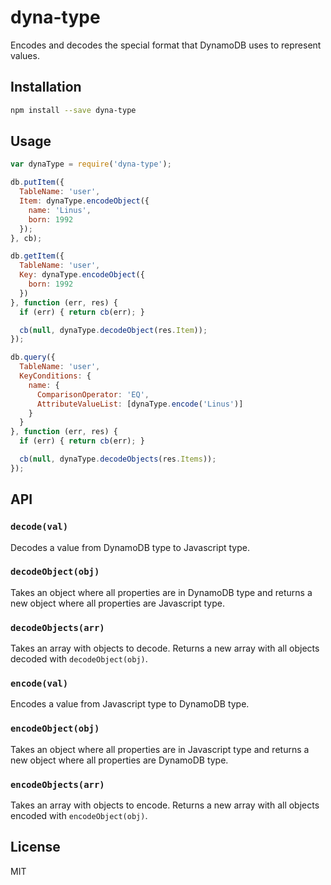 # dyna-type

Encodes and decodes the special format that DynamoDB uses to represent values.

## Installation

```sh
npm install --save dyna-type
```

## Usage

```javascript
var dynaType = require('dyna-type');

db.putItem({
  TableName: 'user',
  Item: dynaType.encodeObject({
    name: 'Linus',
    born: 1992
  });
}, cb);

db.getItem({
  TableName: 'user',
  Key: dynaType.encodeObject({
    born: 1992
  })
}, function (err, res) {
  if (err) { return cb(err); }

  cb(null, dynaType.decodeObject(res.Item));
});

db.query({
  TableName: 'user',
  KeyConditions: {
    name: {
      ComparisonOperator: 'EQ',
      AttributeValueList: [dynaType.encode('Linus')]
    }
  }
}, function (err, res) {
  if (err) { return cb(err); }

  cb(null, dynaType.decodeObjects(res.Items));
});
```

## API

### `decode(val)`

Decodes a value from DynamoDB type to Javascript type.

### `decodeObject(obj)`

Takes an object where all properties are in DynamoDB type and returns a new
object where all properties are Javascript type.

### `decodeObjects(arr)`

Takes an array with objects to decode. Returns a new array with all objects
decoded with `decodeObject(obj)`.

### `encode(val)`

Encodes a value from Javascript type to DynamoDB type.

### `encodeObject(obj)`

Takes an object where all properties are in Javascript type and returns a new
object where all properties are DynamoDB type.

### `encodeObjects(arr)`

Takes an array with objects to encode. Returns a new array with all objects
encoded with `encodeObject(obj)`.

## License

MIT
